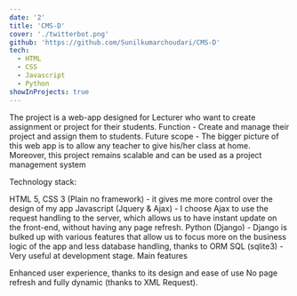 ```yaml
---
date: '2'
title: 'CMS-D'
cover: './twitterbot.png'
github: 'https://github.com/Sunilkumarchoudari/CMS-D'
tech:
  - HTML
  - CSS
  - Javascript
  - Python
showInProjects: true
---
```


The project is a web-app designed for Lecturer who want to create assignment or project for their students. Function - Create and manage their project and assign them to students. Future scope - The bigger picture of this web app is to allow any teacher to give his/her class at home. Moreover, this project remains scalable and can be used as a project management system

Technology stack:

HTML 5, CSS 3 (Plain no framework) - it gives me more control over the design of my app
Javascript (Jquery & Ajax) - I choose Ajax to use the request handling to the server, which allows us to have instant update on the front-end, without having any page refresh.
Python (Django) - Django is bulked up with various features that allow us to focus more on the business logic of the app and less database handling, thanks to ORM
SQL (sqlite3) - Very useful at development stage.
Main features

Enhanced user experience, thanks to its design and ease of use
No page refresh and fully dynamic (thanks to XML Request).
